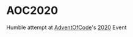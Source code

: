 # AOC2020
Humble attempt at [AdventOfCode](https://adventofcode.com/2020/about)'s [2020](https://adventofcode.com/2020) Event

